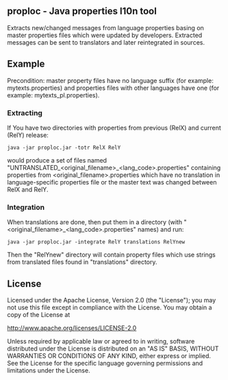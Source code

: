 ## proploc - Java properties l10n tool

Extracts new/changed messages from language properties basing on 
master properties files which were updated by developers. Extracted messages can be sent to
translators and later reintegrated in sources.

## Example
Precondition: master property files have no language suffix (for example: mytexts.properties) 
and properties files with other languages have one (for example: mytexts_pl.properties).

### Extracting
If You have two directories with properties from previous (RelX) and current (RelY) release:

```
java -jar proploc.jar -totr RelX RelY
```

would produce a set of files named "UNTRANSLATED_<original_filename>_<lang_code>.properties" containing properties from <original_filename>.properties which have no translation in language-specific properties file or the master text was changed between RelX and RelY.

### Integration
When translations are done, then put them in a directory (with "<original_filename>_<lang_code>.properties" names) and run:

```
java -jar proploc.jar -integrate RelY translations RelYnew
```

Then the "RelYnew" directory will contain property files which use strings from translated files found in "translations" directory.  

## License

Licensed under the Apache License, Version 2.0 (the "License");
you may not use this file except in compliance with the License.
You may obtain a copy of the License at

   http://www.apache.org/licenses/LICENSE-2.0

Unless required by applicable law or agreed to in writing, software
distributed under the License is distributed on an "AS IS" BASIS,
WITHOUT WARRANTIES OR CONDITIONS OF ANY KIND, either express or implied.
See the License for the specific language governing permissions and
limitations under the License.
